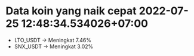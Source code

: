 # Data koin yang naik cepat 2022-07-25 12:48:34.534026+07:00

* LTO_USDT -> Meningkat 7.46%
* SNX_USDT -> Meningkat 3.02%
